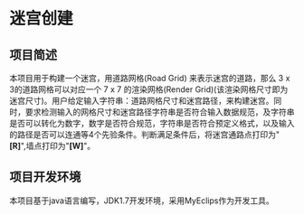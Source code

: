 # 迷宫创建
## 项目简述
本项目用于构建一个迷宫，用道路网格(Road Grid) 来表示迷宫的道路，那么 3 x 3的道路网格可以对应一个 7 x 7 的渲染网格(Render Grid)(该渲染网格尺寸即为迷宫尺寸)。用户给定输入字符串：道路网格尺寸和迷宫路径，来构建迷宫。同时，要求检测输入的网格尺寸和迷宫路径字符串是否符合输入数据规范，及字符串是否可以转化为数字，数字是否符合规范，字符串是否符合预定义格式，以及输入的路径是否可以连通等4个先验条件。判断满足条件后，将迷宫通路点打印为"**[R]**",墙点打印为"**[W]**"。
## 项目开发环境
本项目基于java语言编写，JDK1.7开发环境，采用MyEclips作为开发工具。
## 
